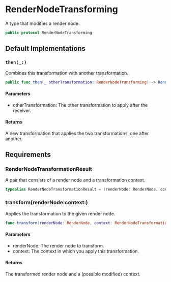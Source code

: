 # RenderNodeTransforming

A type that modifies a render node.

``` swift
public protocol RenderNodeTransforming 
```

## Default Implementations

### `then(_:)`

Combines this transformation with another transformation.

``` swift
public func then(_ otherTransformation: RenderNodeTransforming) -> RenderNodeTransformationComposition 
```

#### Parameters

  - otherTransformation: The other transformation to apply after the receiver.

#### Returns

A new transformation that applies the two transformations, one after another.

## Requirements

### RenderNodeTransformationResult

A pair that consists of a render node and a transformation context.

``` swift
typealias RenderNodeTransformationResult = (renderNode: RenderNode, context: RenderNodeTransformationContext)
```

### transform(renderNode:​context:​)

Applies the transformation to the given render node.

``` swift
func transform(renderNode: RenderNode, context: RenderNodeTransformationContext) -> RenderNodeTransformationResult
```

#### Parameters

  - renderNode: The render node to transform.
  - context: The context in which you apply this transformation.

#### Returns

The transformed render node and a (possible modified) context.
